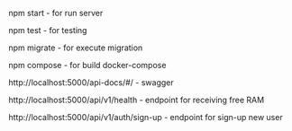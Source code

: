 npm start - for run server

npm test - for testing

npm migrate  - for execute migration

npm compose - for build docker-compose

http://localhost:5000/api-docs/#/ - swagger

http://localhost:5000/api/v1/health - endpoint for receiving free RAM

http://localhost:5000/api/v1/auth/sign-up - endpoint for sign-up new user
